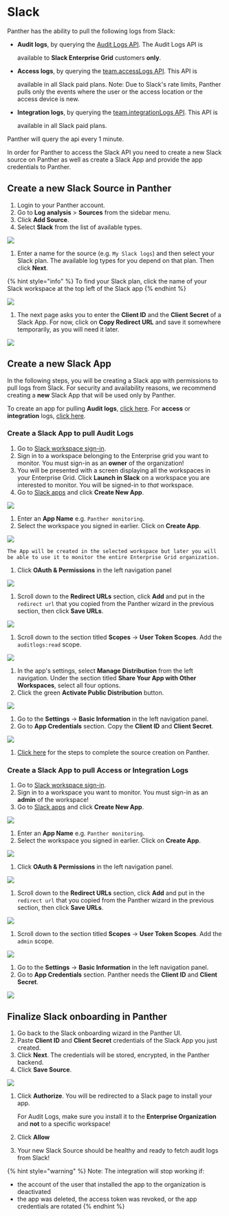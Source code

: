 # Slack

Panther has the ability to pull the following logs from Slack:

* **Audit logs**, by querying the [Audit Logs API](https://api.slack.com/admins/audit-logs). The Audit Logs API is

  available to **Slack Enterprise Grid** customers **only**.

* **Access logs**, by querying the [team.accessLogs API](https://api.slack.com/methods/team.accessLogs). This API is

  available in all Slack paid plans. Note: Due to Slack's rate limits, Panther pulls only the events where the user or the access location or the access device is new.

* **Integration logs**, by querying the [team.integrationLogs API](https://api.slack.com/methods/team.integrationLogs). This API is

  available in all Slack paid plans.

Panther will query the api every 1 minute.

In order for Panther to access the Slack API you need to create a new Slack source on Panther as well as create a Slack App and provide the app credentials to Panther.

## Create a new Slack Source in Panther

1. Login to your Panther account.
2. Go to **Log analysis** &gt; **Sources** from the sidebar menu.
3. Click **Add Source**.
4. Select **Slack** from the list of available types.

![](../../.gitbook/assets/slack-setup-page1.png)

1. Enter a name for the source \(e.g. `My Slack logs`\) and then select your Slack plan. The available log types for you depend on that plan. Then click **Next**.

{% hint style="info" %}
To find your Slack plan, click the name of your Slack workspace at the top left of the Slack app
{% endhint %}

![](../../.gitbook/assets/slack-name-plan.png)

1. The next page asks you to enter the **Client ID** and the **Client Secret** of a Slack App. For now, click on **Copy Redirect URL** and save it somewhere temporarily, as you will need it later.

![](../../.gitbook/assets/slack-setup-page2.png)

## Create a new Slack App

In the following steps, you will be creating a Slack app with permissions to pull logs from Slack. For security and availability reasons, we recommend creating a **new** Slack App that will be used only by Panther.

To create an app for pulling **Audit logs**, [click here](slack.md#audit-logs). For **access** or **integration** logs, [click here](slack.md#access-logs).

### Create a Slack App to pull Audit Logs <a id="audit-logs"></a>

1. Go to [Slack workspace sign-in](https://slack.com/workspace-signin).
2. Sign in to a workspace belonging to the Enterprise grid you want to monitor. You must sign-in as an **owner** of the organization!
3. You will be presented with a screen displaying all the workspaces in your Enterprise Grid. Click **Launch in Slack** on a workspace you are interested to monitor. You will be signed-in to _that_ workspace.
4. Go to [Slack apps](https://api.slack.com/apps) and click **Create New App**.

![](../../.gitbook/assets/slack-setup-page3.png)

1. Enter an **App Name** e.g. `Panther monitoring`.
2. Select the workspace you signed in earlier. Click on **Create App**.

![](../../.gitbook/assets/slack-setup-page4.png)

```text
The App will be created in the selected workspace but later you will be able to use it to monitor the entire Enterprise Grid organization.
```

1. Click **OAuth & Permissions** in the left navigation panel

![](../../.gitbook/assets/slack-setup-page5.png)

1. Scroll down to the **Redirect URLs** section, click **Add** and put in the `redirect url` that you copied from the Panther wizard in the previous section, then click **Save URLs**.

![](../../.gitbook/assets/slack-setup-page6.png)

1. Scroll down to the section titled **Scopes** -&gt; **User Token Scopes**. Add the `auditlogs:read` scope.

![](../../.gitbook/assets/slack-setup-page7.png)

1. In the app's settings, select **Manage Distribution** from the left navigation. Under the section titled **Share Your App with Other Workspaces**, select all four options.
2. Click the green **Activate Public Distribution** button.

![](../../.gitbook/assets/slack-setup-page8.png)

1. Go to the **Settings** -&gt; **Basic Information** in the left navigation panel.
2. Go to **App Credentials** section. Copy the **Client ID** and **Client Secret**.

![](../../.gitbook/assets/slack-setup-page9.png)

1. [Click here](slack.md#finalize) for the steps to complete the source creation on Panther.

### Create a Slack App to pull Access or Integration Logs <a id="access-logs"></a>

1. Go to [Slack workspace sign-in](https://slack.com/workspace-signin).
2. Sign in to a workspace you want to monitor. You must sign-in as an **admin** of the workspace!
3. Go to [Slack apps](https://api.slack.com/apps) and click **Create New App**.

![](../../.gitbook/assets/slack-setup-page3.png)

1. Enter an **App Name** e.g. `Panther monitoring`.
2. Select the workspace you signed in earlier. Click on **Create App**.

![](../../.gitbook/assets/slack-setup-page4.png)

1. Click **OAuth & Permissions** in the left navigation panel.

![](../../.gitbook/assets/slack-setup-page5.png)

1. Scroll down to the **Redirect URLs** section, click **Add** and put in the `redirect url` that you copied from the Panther wizard in the previous section, then click **Save URLs**.

![](../../.gitbook/assets/slack-setup-page6.png)

1. Scroll down to the section titled **Scopes** -&gt; **User Token Scopes**. Add the `admin` scope.

![](../../.gitbook/assets/slack-setup-admin-scope.png)

1. Go to the **Settings** -&gt; **Basic Information** in the left navigation panel.
2. Go to **App Credentials** section. Panther needs the **Client ID** and **Client Secret**.

![](../../.gitbook/assets/slack-setup-page9.png)

## Finalize Slack onboarding in Panther <a id="finalize"></a>

1. Go back to the Slack onboarding wizard in the Panther UI.
2. Paste **Client ID** and **Client Secret** credentials of the Slack App you just created.
3. Click **Next**. The credentials will be stored, encrypted, in the Panther backend.
4. Click **Save Source**.

![](../../.gitbook/assets/slack-setup-page10.png)

1. Click **Authorize**. You will be redirected to a Slack page to install your app.

   For Audit Logs, make sure you install it to the **Enterprise Organization** and **not** to a specific workspace!

2. Click **Allow**
3. Your new Slack Source should be healthy and ready to fetch audit logs from Slack!

{% hint style="warning" %}
Note: The integration will stop working if:

* the account of the user that installed the app to the organization is deactivated
* the app was deleted, the access token was revoked, or the app credentials are rotated
{% endhint %}

